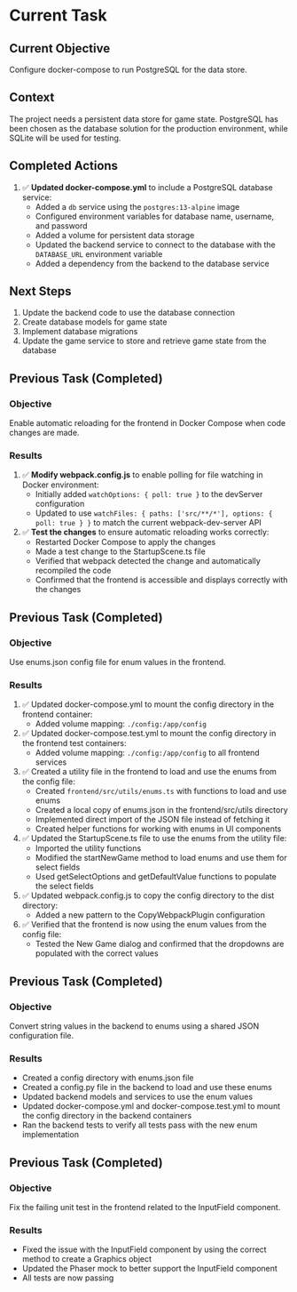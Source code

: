 # Current Task

## Current Objective
Configure docker-compose to run PostgreSQL for the data store.

## Context
The project needs a persistent data store for game state. PostgreSQL has been chosen as the database solution for the production environment, while SQLite will be used for testing.

## Completed Actions
1. ✅ **Updated docker-compose.yml** to include a PostgreSQL database service:
   - Added a `db` service using the `postgres:13-alpine` image
   - Configured environment variables for database name, username, and password
   - Added a volume for persistent data storage
   - Updated the backend service to connect to the database with the `DATABASE_URL` environment variable
   - Added a dependency from the backend to the database service

## Next Steps
1. Update the backend code to use the database connection
2. Create database models for game state
3. Implement database migrations
4. Update the game service to store and retrieve game state from the database

## Previous Task (Completed)
### Objective
Enable automatic reloading for the frontend in Docker Compose when code changes are made.

### Results
1. ✅ **Modify webpack.config.js** to enable polling for file watching in Docker environment:
   - Initially added `watchOptions: { poll: true }` to the devServer configuration
   - Updated to use `watchFiles: { paths: ['src/**/*'], options: { poll: true } }` to match the current webpack-dev-server API
2. ✅ **Test the changes** to ensure automatic reloading works correctly:
   - Restarted Docker Compose to apply the changes
   - Made a test change to the StartupScene.ts file
   - Verified that webpack detected the change and automatically recompiled the code
   - Confirmed that the frontend is accessible and displays correctly with the changes

## Previous Task (Completed)
### Objective
Use enums.json config file for enum values in the frontend.

### Results
1. ✅ Updated docker-compose.yml to mount the config directory in the frontend container:
   - Added volume mapping: `./config:/app/config`
2. ✅ Updated docker-compose.test.yml to mount the config directory in the frontend test containers:
   - Added volume mapping: `./config:/app/config` to all frontend services
3. ✅ Created a utility file in the frontend to load and use the enums from the config file:
   - Created `frontend/src/utils/enums.ts` with functions to load and use enums
   - Created a local copy of enums.json in the frontend/src/utils directory
   - Implemented direct import of the JSON file instead of fetching it
   - Created helper functions for working with enums in UI components
4. ✅ Updated the StartupScene.ts file to use the enums from the utility file:
   - Imported the utility functions
   - Modified the startNewGame method to load enums and use them for select fields
   - Used getSelectOptions and getDefaultValue functions to populate the select fields
5. ✅ Updated webpack.config.js to copy the config directory to the dist directory:
   - Added a new pattern to the CopyWebpackPlugin configuration
6. ✅ Verified that the frontend is now using the enum values from the config file:
   - Tested the New Game dialog and confirmed that the dropdowns are populated with the correct values

## Previous Task (Completed)
### Objective
Convert string values in the backend to enums using a shared JSON configuration file.

### Results
- Created a config directory with enums.json file
- Created a config.py file in the backend to load and use these enums
- Updated backend models and services to use the enum values
- Updated docker-compose.yml and docker-compose.test.yml to mount the config directory in the backend containers
- Ran the backend tests to verify all tests pass with the new enum implementation

## Previous Task (Completed)
### Objective
Fix the failing unit test in the frontend related to the InputField component.

### Results
- Fixed the issue with the InputField component by using the correct method to create a Graphics object
- Updated the Phaser mock to better support the InputField component
- All tests are now passing
